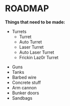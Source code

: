 # ROADMAP

**Things that need to be made:**
+ Turrets
  * Turret
  * Auto Turret
  * Laser Turret
  * Auto Laser Turret
  * Frickin Laz0r Turret
*	Guns
*	Tanks
*	Barbed wire
*	Concrete stuff
*	Arm cannon
*	Bunker doors
*	Sandbags